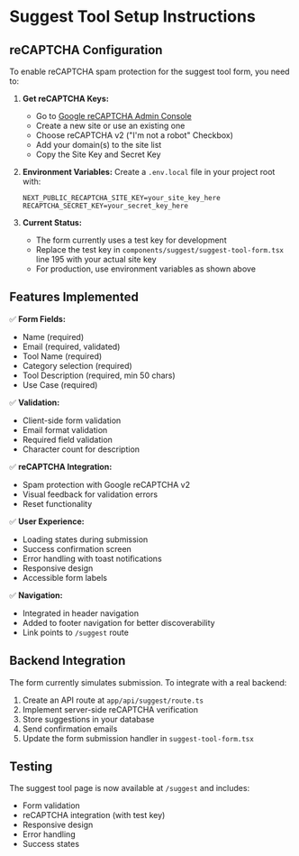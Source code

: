# Suggest Tool Setup Instructions

## reCAPTCHA Configuration

To enable reCAPTCHA spam protection for the suggest tool form, you need to:

1. **Get reCAPTCHA Keys:**
   - Go to [Google reCAPTCHA Admin Console](https://www.google.com/recaptcha/admin)
   - Create a new site or use an existing one
   - Choose reCAPTCHA v2 ("I'm not a robot" Checkbox)
   - Add your domain(s) to the site list
   - Copy the Site Key and Secret Key

2. **Environment Variables:**
   Create a `.env.local` file in your project root with:
   ```
   NEXT_PUBLIC_RECAPTCHA_SITE_KEY=your_site_key_here
   RECAPTCHA_SECRET_KEY=your_secret_key_here
   ```

3. **Current Status:**
   - The form currently uses a test key for development
   - Replace the test key in `components/suggest/suggest-tool-form.tsx` line 195 with your actual site key
   - For production, use environment variables as shown above

## Features Implemented

✅ **Form Fields:**
- Name (required)
- Email (required, validated)
- Tool Name (required)
- Category selection (required)
- Tool Description (required, min 50 chars)
- Use Case (required)

✅ **Validation:**
- Client-side form validation
- Email format validation
- Required field validation
- Character count for description

✅ **reCAPTCHA Integration:**
- Spam protection with Google reCAPTCHA v2
- Visual feedback for validation errors
- Reset functionality

✅ **User Experience:**
- Loading states during submission
- Success confirmation screen
- Error handling with toast notifications
- Responsive design
- Accessible form labels

✅ **Navigation:**
- Integrated in header navigation
- Added to footer navigation for better discoverability
- Link points to `/suggest` route

## Backend Integration

The form currently simulates submission. To integrate with a real backend:

1. Create an API route at `app/api/suggest/route.ts`
2. Implement server-side reCAPTCHA verification
3. Store suggestions in your database
4. Send confirmation emails
5. Update the form submission handler in `suggest-tool-form.tsx`

## Testing

The suggest tool page is now available at `/suggest` and includes:
- Form validation
- reCAPTCHA integration (with test key)
- Responsive design
- Error handling
- Success states
